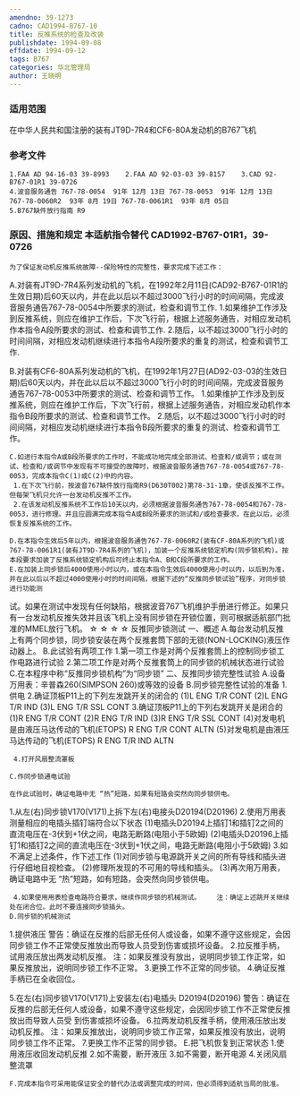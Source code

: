 ```yaml
---
amendno: 39-1273
cadno: CAD1994-B767-10
title: 反推系统的检查及改装
publishdate: 1994-09-08
effdate: 1994-09-12
tags: B767
categories: 华北管理局
author: 王晓明
---
```


### 适用范围 
在中华人民共和国注册的装有JT9D-7R4和CF6-80A发动机的B767飞机

<!--more-->
### 参考文件
    1.FAA AD 94-16-03 39-8993    2.FAA AD 92-03-03 39-8157    3.CAD 92-B767-01R1 39-0726 
    4.波音服务通告 767-78-0054  91年 12月 13日 767-78-0053  91年 12月 13日 767-78-0060R2  93年 8月 19日 767-78-0061R1  93年 8月 05日
    5.B767缺件放行指南 R9

### 原因、措施和规定 本适航指令替代 CAD1992-B767-01R1，39-0726
    为了保证发动机反推系统故障--保险特性的完整性，要求完成下述工作： 
A.对装有JT9D-7R4系列发动机的飞机，在1992年2月11日(CAD92-B767-01R1的生效日期)后60天以内，并在此以后以不超过3000飞行小时的时间间隔，完成波音服务通告767-78-0054中所要求的测试，检查和调节工作. 
     1.如果维护工作涉及到反推系统，则应在维护工作后，下次飞行前，根据上述服务通告，对相应发动机作本指令A段所要求的测试、检查和调节工作. 
     2.随后，以不超过3000飞行小时的时间间隔，对相应发动机继续进行本指令A段所要求的重复的测试，检查和调节工作. 

B.对装有CF6-80A系列发动机的飞机，在1992年1月27日(AD92-03-03的生效日期)后60天以内，并在此以后以不超过3000飞行小时的时间间隔，完成波音服务通告767-78-0053中所要求的测试、检查和调节工作。 
     1.如果维护工作涉及到反推系统，则应在维护工作后，下次飞行前，根据上述服务通告，对相应发动机作本指令B段所要求的测试、检查和调节工作。 
     2.随后，以不超过3000飞行小时的时间间隔，对相应发动机继续进行本指令B段所要求的重复的测试、检查和调节工作。 

    C.如进行本指令A或B段所要求的工作时，不能成功地完成全部测试、检查和/或调节；或在测试、检查和/或调节中发现有不可接受的故障时，根据波音服务通告767-78-0054或767-78-0053，完成本指令C(1)或C(2)中的内容。 
     1.在下次飞行前，按波音767缺件放行指南R9(D630T002)第78-31-1章，使该反推不工作。但每架飞机只允许一台发动机反推不工作。 
     2.在该发动机反推系统不工作后10天以内，必须根据波音服务通告767-78-0054和767-78-0053，进行修理。并且应圆满完成本指令A或B段所要求的测试和/或检查要求，在此以后，必须恢复反推系统的工作。 

    D.在本指令生效后5年以内，根据波音服务通告767-78-0060R2(装有CF-80A系列的飞机)或767-78-0061R1(装有JT9D-7R4系列的飞机)，加装一个反推系统锁定机构(同步锁机构)。按本段要求加装了反推系统锁定机构后可终止本指令A、B和C段所要求的工作。 
    E.在加装上同步锁后4000使用小时以内，或在本指令生效后4000使用小时以内，以后到为准，并在此以后以不超过4000使用小时的时间间隔，根据下述的“反推同步锁试验”程序，对同步锁进行功能测

试。如果在测试中发现有任何缺陷，根据波音767飞机维护手册进行修正。如果只有一台发动机反推失效并且该飞机上没有同步锁在开锁位置，则可根据适航部门批准的MMEL放行飞机。 
☆ ☆ ☆ ☆ 反推同步锁测试 一、概述 
A.每台发动机反推上有两个同步锁，同步锁安装在两个反推套筒下部的无锁(NON-LOCKING)液压作动器上。 
    B.此试验有两项工作 
1.第一项工作是对两个反推套筒上的控制同步锁工作电路进行试验 
    2.第二项工作是对两个反推套筒上的同步锁的机械状态进行试验 
    C.在本程序中称“反推同步锁机构”为“同步锁” 二、反推同步锁完整性试验 
A.设备 万用表：辛普森260(SIMPSON 260)或等效的设备 
    B.同步锁完整性试验的准备 
 1.供电 
     2.确证顶板P11上的下列左发跳开关的闭合的   (1)L ENG T/R CONT  (2)L ENG T/R IND  (3)L ENG T/R SSL CONT
     3.确证顶板P11上的下列右发跳开关是闭合的 
  (1)R ENG T/R CONT
  (2)R ENG T/R IND
  (3)R ENG T/R SSL CONT
      (4)对发电机是由液压马达传动的飞机(ETOPS)   R ENG T/R CONT ALTN
      (5)对发电机是由液压马达传动的飞机(ETOPS)   R ENG T/R IND ALTN

     4.打开风扇整流罩板 

    C.作同步锁通电试验 

    在作此试验时，确证电路中无 “热”短路，如果有短路会突然向同步锁供电。 
 1.从左(右)同步锁V170(V171)上拆下左(右)电接头D20194(D20196)
     2.使用万用表测量相应的电插头插钉端符合以下状态
  (1)电插头D20194上插钉1和插钉2之间的直流电压在-3伏到+1伏之间，电路无断路(电阻小于5欧姆) 
  (2)电插头D20196上插钉1和插钉2之间的直流电压在-3伏到+1伏之间，电路无断路(电阻小于5欧姆) 
     3.如不满足上述条件，作下述工作
      (1)对同步锁与电源跳开关之间的所有导线和插头进行仔细地目视检查。 
      (2)修理所发现的不可用的导线和插头。 
      (3)再次用万用表，确证电路中无 “热”短路，如有短路，会突然向同步锁供电。 

     4.如果使用用表检查电路符合要求，继续作同步锁的机械测试。    注：确证上述跳开关继续处在闭合位。此时不要连接同步锁插头。
    D.同步锁的机械测试 
 1.提供液压 
 警告：确证在反推的后部无任何人或设备，如果不遵守这些规定，会因同步锁工作不正常使反推放出而导致人员受到伤害或损坏设备。 
     2.拉反推手柄，试用液压放出两发动机反推。 
     注：如果反推没有放出，说明同步锁工作正常，如果反推放出，说明同步锁工作不正常。 
     3.更换工作不正常的同步锁。 
     4.确证反推手柄已在全收回位。 

 5.在左(右)同步锁V170(V171)上安装左(右)电插头 D20194(D20196)
 警告：确证在反推的后部无任何人或设备，如果不遵守这些规定，会因同步锁工作不正常使反推放出而导致人员受 到伤害或损坏设备。
     6.拉两发动机反推手柄，使用液压放出发动机反推。
     注：如果反推放出，说明同步锁工作正常，如果反推没有放出，说明同步锁工作不正常。 
     7.更换工作不正常的同步锁。 
    E.把飞机恢复到正常状态 
     1.使用液压收回发动机反推 
     2.如不需要，断开液压 
     3.如不需要，断开电源 
     4.关闭风扇整流罩 

    F.完成本指令可采用能保证安全的替代办法或调整完成的时间，但必须得到适航当局的批准。
